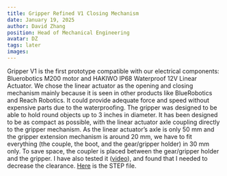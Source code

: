 ```yaml
---
title: Gripper Refined V1 Closing Mechanism
date: January 19, 2025
author: David Zhang
position: Head of Mechanical Engineering
avatar: DZ
tags: later
images:
---
```


Gripper V1 is the first prototype compatible with our electrical components: Bluerobotics M200 motor and HAKIWO IP68 Waterproof 12V Linear Actuator. We chose the linear actuator as the opening and closing mechanism mainly because it is seen in other products like BlueRobotics and Reach Robotics. It could provide adequate force and speed without expensive parts due to the waterproofing. The gripper was designed to be able to hold round objects up to 3 inches in diameter. It has been designed to be as compact as possible, with the linear actuator axle coupling directly to the gripper mechanism. As the linear actuator’s axle is only 50 mm and the gripper extension mechanism is around 20 mm, we have to fit everything (the couple, the boot, and the gear/gripper holder) in 30 mm only. To save space, the coupler is placed between the gear/gripper holder and the gripper. I have also tested it ([video](https://www.youtube.com/watch?v=lOtYzAC4DQQ)), and found that I needed to decrease the clearance. [Here](https://drive.google.com/file/d/1LBXtrs9frGWZF6YYzrJ2XitwoCb6P3K2/view?usp=sharing) is the STEP file.

